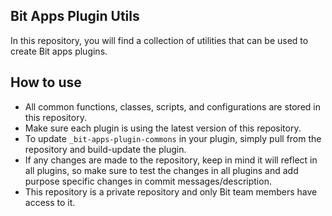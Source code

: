 ## Bit Apps Plugin Utils

In this repository, you will find a collection of utilities that can be used to create Bit apps plugins.

## How to use
- All common functions, classes, scripts, and configurations are stored in this repository.
- Make sure each plugin is using the latest version of this repository.
- To update `_bit-apps-plugin-commons` in your plugin, simply pull from the repository and build-update the plugin.
- If any changes are made to the repository, keep in mind it will reflect in all plugins, so make sure to test the changes in all plugins and add purpose specific changes in commit messages/description.
- This repository is a private repository and only Bit team members have access to it.

